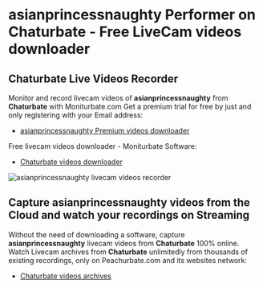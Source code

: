# asianprincessnaughty Performer on Chaturbate - Free LiveCam videos downloader

## Chaturbate Live Videos Recorder

Monitor and record livecam videos of **asianprincessnaughty** from **Chaturbate** with Moniturbate.com
Get a premium trial for free by just and only registering with your Email address:
* [asianprincessnaughty Premium videos downloader](https://moniturbate.com/request-demo-licence-key.html)

Free livecam videos downloader - Moniturbate Software:
* [Chaturbate videos downloader](https://moniturbate.com/moniturbate-download-software.html)

![asianprincessnaughty livecam videos recorder](https://peachurnet.com/templates/moniturbate-software.png)


## Capture asianprincessnaughty videos from the Cloud and watch your recordings on Streaming

Without the need of downloading a software, capture **asianprincessnaughty** livecam videos from **Chaturbate** 100% online.
Watch Livecam archives from **Chaturbate** unlimitedly from thousands of existing recordings, only on Peachurbate.com and its websites network:
* [Chaturbate videos archives](https://peachurnet.com/)